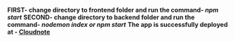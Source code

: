 **FIRST- change directory to frontend folder and run the command- *npm start***
**SECOND- change directory to backend folder and run the command- *nodemon index or npm start***
**The app is successfully deployed at - [Cloudnote](https://cloudnote-brown.vercel.app/)**